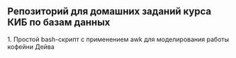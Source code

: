 
## Репозиторий для домашних заданий курса КИБ по базам данных

<p> 1. Простой bash-скрипт с применением awk для моделирования работы
	   кофейни Дейва
